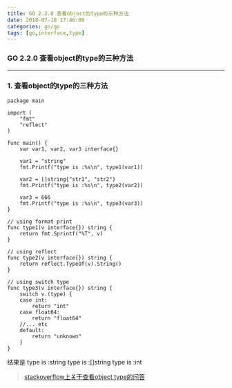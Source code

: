 ```yaml
---
title: GO 2.2.0 查看object的type的三种方法
date: 2018-07-10 17:46:00
categories: go/go
tags: [go,interface,type]
---
```

### GO 2.2.0 查看object的type的三种方法

---

### 1. 查看object的type的三种方法
``` golang
package main

import (
	"fmt"
	"reflect"
)

func main() {
	var var1, var2, var3 interface{}

	var1 = "string"
	fmt.Printf("type is :%s\n", type1(var1))

	var2 = []string{"str1", "str2"}
	fmt.Printf("type is :%s\n", type2(var2))

	var3 = 666
	fmt.Printf("type is :%s\n", type3(var3))
}

// using format print
func type1(v interface{}) string {
	return fmt.Sprintf("%T", v)
}

// using reflect
func type2(v interface{}) string {
	return reflect.TypeOf(v).String()
}

// using switch type
func type3(v interface{}) string {
	switch v.(type) {
	case int:
		return "int"
	case float64:
		return "float64"
	//... etc
	default:
		return "unknown"
	}
}

```
结果是
type is :string
type is :[]string
type is :int

> [stackoverflow上关于查看object type的问答](https://stackoverflow.com/questions/20170275/how-to-find-a-type-of-an-object-in-golang?rq=1)
